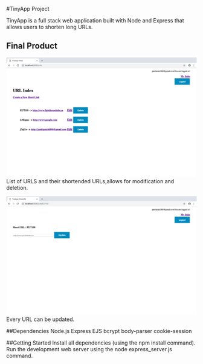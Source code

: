 #TinyApp Project

TinyApp is a full stack web application built with Node and Express that allows users to shorten long URLs.

## Final Product
!["Screenshot of url-page"](https://github.com/jankilighthouse/w2d2/blob/master/docs/url-page.png)
List of URLS and their shortended URLs,allows for modification and deletion.

!["Screenshot of urls-update"](https://github.com/jankilighthouse/w2d2/blob/master/docs/urls-update.png)
Every URL can be updated.



##Dependencies
Node.js
Express
EJS
bcrypt
body-parser
cookie-session

##Getting Started
Install all dependencies (using the npm install command).
Run the development web server using the node express_server.js command.

